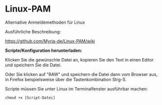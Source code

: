 # Linux-PAM
Alternative Anmeldemethoden für Linux

Ausführliche Beschreibung:

https://github.com/Myria-de/Linux-PAM/wiki

**Scripte/Konfiguration herunterladen:**

Klicken Sie die gewünschte Datei an, kopieren Sie den Text in einen Editor und speichern Sie die Datei.

Oder Sie klicken auf "RAW" und speichern die Datei dann vom Browser aus, in Firefox beispielsweise über die Tastenkombination Strg-S.

Scripte müssen Sie unter Linux im Terminalfenster ausführbar machen:

`chmod +x [Script-Datei]`
